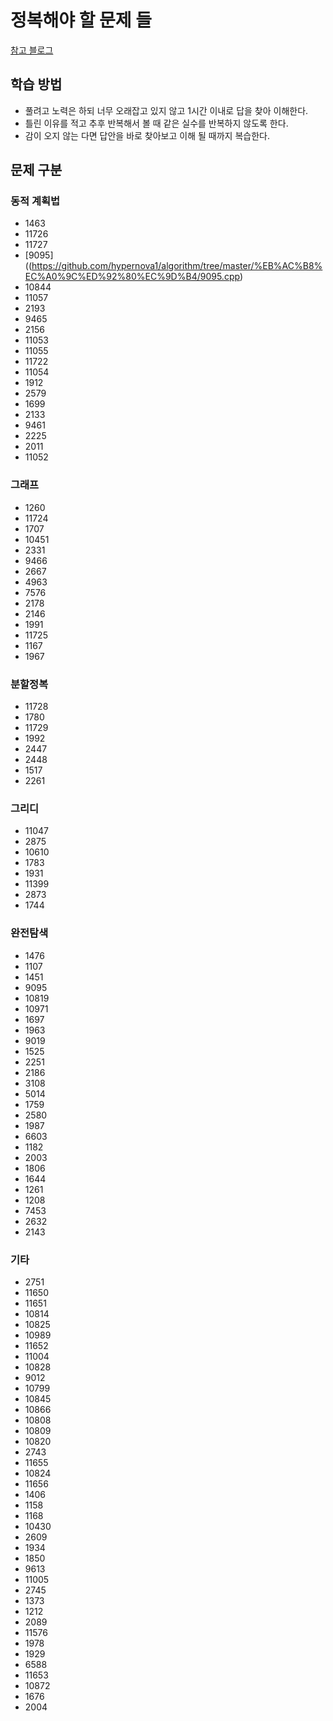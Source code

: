 # 정복해야 할 문제 들

[참고 블로그](https://plzrun.tistory.com/entry/%EC%95%8C%EA%B3%A0%EB%A6%AC%EC%A6%98-%EB%AC%B8%EC%A0%9C%ED%92%80%EC%9D%B4PS-%EC%8B%9C%EC%9E%91%ED%95%98%EA%B8%B0)

## 학습 방법
* 풀려고 노력은 하되 너무 오래잡고 있지 않고 1시간 이내로 답을 찾아 이해한다.
* 틀린 이유를 적고 추후 반복해서 볼 때 같은 실수를 반복하지 않도록 한다.
* 감이 오지 않는 다면 답안을 바로 찾아보고 이해 될 때까지 복습한다.

## 문제 구분

### 동적 계획법

* 1463
* 11726
* 11727
* [9095]((https://github.com/hypernova1/algorithm/tree/master/%EB%AC%B8%EC%A0%9C%ED%92%80%EC%9D%B4/9095.cpp)
* 10844
* 11057
* 2193
* 9465
* 2156
* 11053
* 11055
* 11722
* 11054
* 1912
* 2579
* 1699
* 2133
* 9461
* 2225
* 2011
* 11052

### 그래프

* 1260
* 11724
* 1707
* 10451
* 2331
* 9466
* 2667
* 4963
* 7576
* 2178
* 2146
* 1991
* 11725
* 1167
* 1967

### 분할정복

* 11728
* 1780
* 11729
* 1992
* 2447
* 2448
* 1517
* 2261

### 그리디

* 11047
* 2875
* 10610
* 1783
* 1931
* 11399
* 2873
* 1744

### 완전탐색

* 1476
* 1107
* 1451
* 9095
* 10819
* 10971
* 1697
* 1963
* 9019
* 1525
* 2251
* 2186
* 3108
* 5014
* 1759
* 2580
* 1987
* 6603
* 1182
* 2003
* 1806
* 1644
* 1261
* 1208
* 7453
* 2632
* 2143

### 기타

* 2751
* 11650
* 11651
* 10814
* 10825
* 10989
* 11652
* 11004
* 10828
* 9012
* 10799
* 10845
* 10866
* 10808
* 10809
* 10820
* 2743
* 11655
* 10824
* 11656
* 1406
* 1158
* 1168
* 10430
* 2609
* 1934
* 1850
* 9613
* 11005
* 2745
* 1373
* 1212
* 2089
* 11576
* 1978
* 1929
* 6588
* 11653
* 10872
* 1676
* 2004
